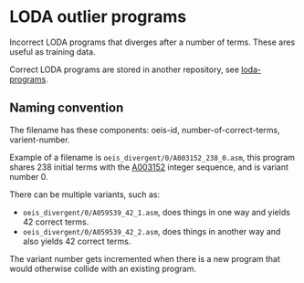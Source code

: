 # LODA outlier programs

Incorrect LODA programs that diverges after a number of terms. These ares useful as training data.

Correct LODA programs are stored in another repository, see [loda-programs](https://github.com/loda-lang/loda-programs).


## Naming convention

The filename has these components: oeis-id, number-of-correct-terms, varient-number.

Example of a filename is `oeis_divergent/0/A003152_238_0.asm`, this program shares 238 initial terms with the [A003152](https://oeis.org/A003152) integer sequence, and is variant number 0.

There can be multiple variants, such as:
- `oeis_divergent/0/A059539_42_1.asm`, does things in one way and yields 42 correct terms.
- `oeis_divergent/0/A059539_42_2.asm`, does things in another way and also yields 42 correct terms.

The variant number gets incremented when there is a new program that would otherwise collide with an existing program.
